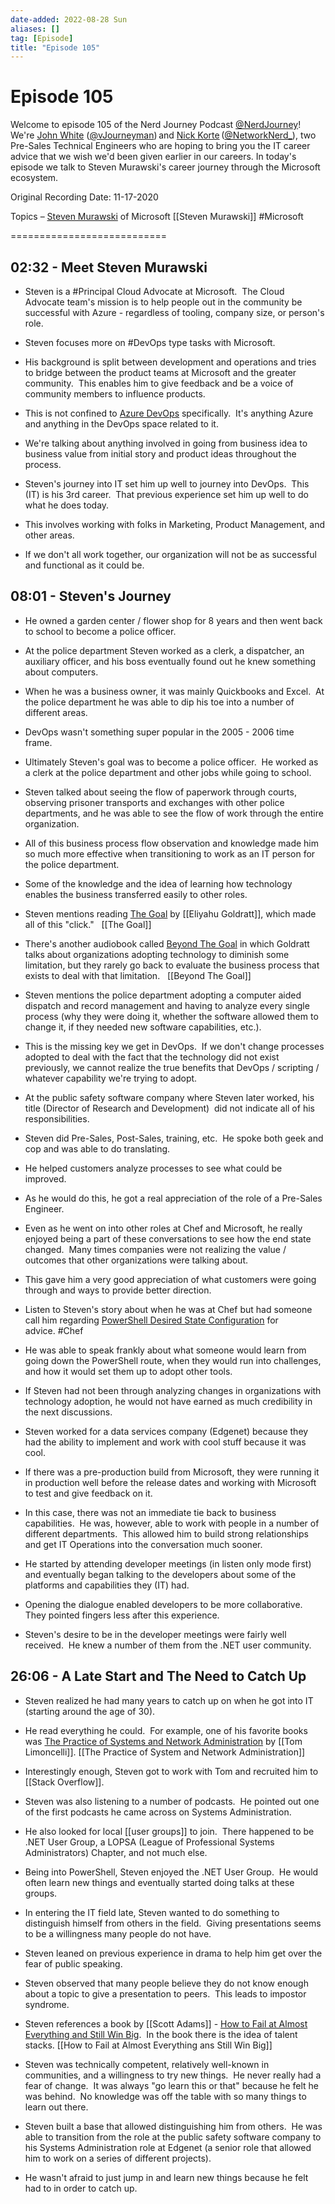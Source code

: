 ```yaml
---
date-added: 2022-08-28 Sun
aliases: []
tag: [Episode]
title: "Episode 105"
---
```


# Episode 105

Welcome to episode 105 of the Nerd Journey Podcast [@NerdJourney](https://twitter.com/NerdJourney/)! We're [John White](https://www.linkedin.com/in/vJourneyman/) ([@vJourneyman](https://twitter.com/vJourneyman)) and [Nick Korte](https://www.linkedin.com/in/nickkortenetworknerd/) ([@NetworkNerd_](https://twitter.com/NetworkNerd_/)), two Pre-Sales Technical Engineers who are hoping to bring you the IT career advice that we wish we'd been given earlier in our careers. In today's episode we talk to Steven Murawski's career journey through the Microsoft ecosystem.   

Original Recording Date: 11-17-2020 

Topics – [Steven Murawski](https://www.linkedin.com/in/usepowershell/) of Microsoft [[Steven Murawski]] #Microsoft 

=========================== 

## 02:32 - Meet Steven Murawski 

* Steven is a #Principal Cloud Advocate at Microsoft.  The Cloud Advocate team's mission is to help people out in the community be successful with Azure - regardless of tooling, company size, or person's role. 

* Steven focuses more on #DevOps type tasks with Microsoft. 

* His background is split between development and operations and tries to bridge between the product teams at Microsoft and the greater community.  This enables him to give feedback and be a voice of community members to influence products. 

* This is not confined to [Azure DevOps](https://azure.microsoft.com/en-us/services/devops) specifically.  It's anything Azure and anything in the DevOps space related to it. 

* We're talking about anything involved in going from business idea to business value from initial story and product ideas throughout the process. 

* Steven's journey into IT set him up well to journey into DevOps.  This (IT) is his 3rd career.  That previous experience set him up well to do what he does today. 

* This involves working with folks in Marketing, Product Management, and other areas. 

* If we don't all work together, our organization will not be as successful and functional as it could be. 

## 08:01 - Steven's Journey 

* He owned a garden center / flower shop for 8 years and then went back to school to become a police officer. 

* At the police department Steven worked as a clerk, a dispatcher, an auxiliary officer, and his boss eventually found out he knew something about computers. 

* When he was a business owner, it was mainly Quickbooks and Excel.  At the police department he was able to dip his toe into a number of different areas. 

* DevOps wasn't something super popular in the 2005 - 2006 time frame. 

* Ultimately Steven's goal was to become a police officer.  He worked as a clerk at the police department and other jobs while going to school. 

* Steven talked about seeing the flow of paperwork through courts, observing prisoner transports and exchanges with other police departments, and he was able to see the flow of work through the entire organization. 

* All of this business process flow observation and knowledge made him so much more effective when transitioning to work as an IT person for the police department. 

* Some of the knowledge and the idea of learning how technology enables the business transferred easily to other roles. 

* Steven mentions reading [The Goal](https://www.amazon.com/Goal-Process-Ongoing-Improvement/dp/0884271951) by [[Eliyahu Goldratt]], which made all of this "click."   [[The Goal]] 

* There's another audiobook called [Beyond The Goal](https://www.amazon.com/Beyond-Goal-Eliyahu-M-Goldratt-audiobook/dp/B000ELJ9NO) in which Goldratt talks about organizations adopting technology to diminish some limitation, but they rarely go back to evaluate the business process that exists to deal with that limitation.   [[Beyond The Goal]]

* Steven mentions the police department adopting a computer aided dispatch and record management and having to analyze every single process (why they were doing it, whether the software allowed them to change it, if they needed new software capabilities, etc.). 

* This is the missing key we get in DevOps.  If we don't change processes adopted to deal with the fact that the technology did not exist previously, we cannot realize the true benefits that DevOps / scripting / whatever capability we're trying to adopt. 

* At the public safety software company where Steven later worked, his title (Director of Research and Development)  did not indicate all of his responsibilities.   

* Steven did Pre-Sales, Post-Sales, training, etc.  He spoke both geek and cop and was able to do translating. 

* He helped customers analyze processes to see what could be improved. 

* As he would do this, he got a real appreciation of the role of a Pre-Sales Engineer. 

* Even as he went on into other roles at Chef and Microsoft, he really enjoyed being a part of these conversations to see how the end state changed.  Many times companies were not realizing the value / outcomes that other organizations were talking about. 

* This gave him a very good appreciation of what customers were going through and ways to provide better direction. 

* Listen to Steven's story about when he was at Chef but had someone call him regarding [PowerShell Desired State Configuration](https://www.red-gate.com/simple-talk/sysadmin/powershell/powershell-desired-state-configuration-the-basics/) for advice. #Chef

* He was able to speak frankly about what someone would learn from going down the PowerShell route, when they would run into challenges, and how it would set them up to adopt other tools. 

* If Steven had not been through analyzing changes in organizations with technology adoption, he would not have earned as much credibility in the next discussions. 

* Steven worked for a data services company (Edgenet) because they had the ability to implement and work with cool stuff because it was cool. 

* If there was a pre-production build from Microsoft, they were running it in production well before the release dates and working with Microsoft to test and give feedback on it. 

* In this case, there was not an immediate tie back to business capabilities.  He was, however, able to work with people in a number of different departments.  This allowed him to build strong relationships and get IT Operations into the conversation much sooner. 

* He started by attending developer meetings (in listen only mode first) and eventually began talking to the developers about some of the platforms and capabilities they (IT) had. 

* Opening the dialogue enabled developers to be more collaborative.  They pointed fingers less after this experience. 

* Steven's desire to be in the developer meetings were fairly well received.  He knew a number of them from the .NET user community. 

## 26:06 - A Late Start and The Need to Catch Up 

* Steven realized he had many years to catch up on when he got into IT (starting around the age of 30). 

* He read everything he could.  For example, one of his favorite books was [The Practice of Systems and Network Administration](https://www.amazon.com/Practice-System-Network-Administration-Second/dp/0321492668) by [[Tom Limoncelli]]. [[The Practice of System and Network Administration]]

* Interestingly enough, Steven got to work with Tom and recruited him to [[Stack Overflow]]. 

* Steven was also listening to a number of podcasts.  He pointed out one of the first podcasts he came across on Systems Administration. 

* He also looked for local [[user groups]] to join.  There happened to be .NET User Group, a LOPSA (League of Professional Systems Administrators) Chapter, and not much else. 

* Being into PowerShell, Steven enjoyed the .NET User Group.  He would often learn new things and eventually started doing talks at these groups. 

* In entering the IT field late, Steven wanted to do something to distinguish himself from others in the field.  Giving presentations seems to be a willingness many people do not have. 

* Steven leaned on previous experience in drama to help him get over the fear of public speaking. 

* Steven observed that many people believe they do not know enough about a topic to give a presentation to peers.  This leads to impostor syndrome. 

* Steven references a book by [[Scott Adams]] - [How to Fail at Almost Everything and Still Win Big](https://www.amazon.com/How-Fail-Almost-Everything-Still/dp/1591847745).  In the book there is the idea of talent stacks. [[How to Fail at Almost Everything ans Still Win Big]]

* Steven was technically competent, relatively well-known in communities, and a willingness to try new things.  He never really had a fear of change.  It was always "go learn this or that" because he felt he was behind.  No knowledge was off the table with so many things to learn out there. 

* Steven built a base that allowed distinguishing him from others.  He was able to transition from the role at the public safety software company to his Systems Administration role at Edgenet (a senior role that allowed him to work on a series of different projects). 

* He wasn't afraid to just jump in and learn new things because he felt had to in order to catch up. 

